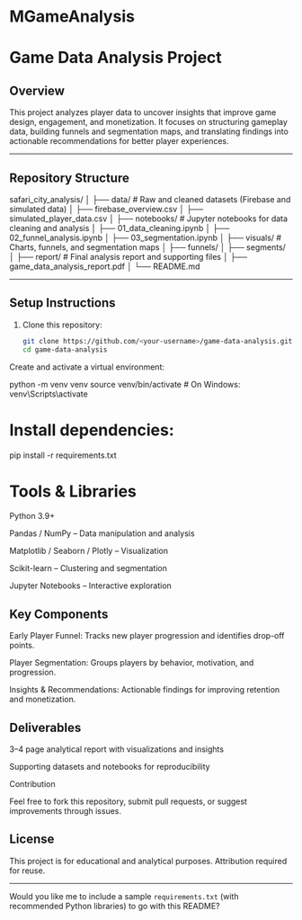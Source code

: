 # MGameAnalysis
# Game Data Analysis Project

##  Overview
This project analyzes player data to uncover insights that improve game design, engagement, and monetization. It focuses on structuring gameplay data, building funnels and segmentation maps, and translating findings into actionable recommendations for better player experiences.

---

## Repository Structure
safari_city_analysis/
│
├── data/ # Raw and cleaned datasets (Firebase and simulated data)
│ ├── firebase_overview.csv
│ ├── simulated_player_data.csv
│
├── notebooks/ # Jupyter notebooks for data cleaning and analysis
│ ├── 01_data_cleaning.ipynb
│ ├── 02_funnel_analysis.ipynb
│ ├── 03_segmentation.ipynb
│
├── visuals/ # Charts, funnels, and segmentation maps
│ ├── funnels/
│ ├── segments/
│
├── report/ # Final analysis report and supporting files
│ ├── game_data_analysis_report.pdf
│
└── README.md


---

## Setup Instructions
1. Clone this repository:
   ```bash
   git clone https://github.com/<your-username>/game-data-analysis.git
   cd game-data-analysis


Create and activate a virtual environment:

python -m venv venv
source venv/bin/activate   # On Windows: venv\Scripts\activate


#  Install dependencies:

pip install -r requirements.txt

#  Tools & Libraries

Python 3.9+

Pandas / NumPy – Data manipulation and analysis

Matplotlib / Seaborn / Plotly – Visualization

Scikit-learn – Clustering and segmentation

Jupyter Notebooks – Interactive exploration

## Key Components

Early Player Funnel: Tracks new player progression and identifies drop-off points.

Player Segmentation: Groups players by behavior, motivation, and progression.

Insights & Recommendations: Actionable findings for improving retention and monetization.

## Deliverables

3–4 page analytical report with visualizations and insights

Supporting datasets and notebooks for reproducibility

Contribution

Feel free to fork this repository, submit pull requests, or suggest improvements through issues.

## License

This project is for educational and analytical purposes. Attribution required for reuse.


---

Would you like me to include a sample `requirements.txt` (with recommended Python libraries) to go with this README?
